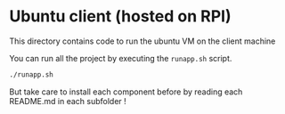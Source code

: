 # Ubuntu client (hosted on RPI)

This directory contains code to run the ubuntu VM on the client machine

You can run all the project by executing the `runapp.sh` script.

```bash
./runapp.sh
```

But take care to install each component before by reading each README.md in each subfolder ! 
